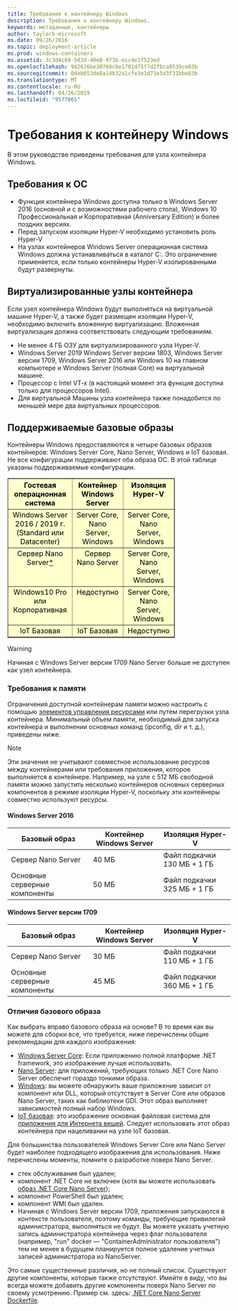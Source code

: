 ```yaml
---
title: Требования к контейнеру Windows
description: Требования к контейнеру Windows.
keywords: метаданные, контейнеры
author: taylorb-microsoft
ms.date: 09/26/2016
ms.topic: deployment-article
ms.prod: windows-containers
ms.assetid: 3c3d4c69-503d-40e8-973b-ecc4e1f523ed
ms.openlocfilehash: 942676be30760cbe1701d75f7d2fbca9539ce03b
ms.sourcegitcommit: 0deb653de8a14b32a1cfe3e1d73e5d3f31bbe83b
ms.translationtype: MT
ms.contentlocale: ru-RU
ms.lasthandoff: 04/26/2019
ms.locfileid: "9577065"
---
```

# <a name="windows-container-requirements"></a>Требования к контейнеру Windows

В этом руководстве приведены требования для узла контейнера Windows.

## <a name="os-requirements"></a>Требования к ОС

- Функция контейнера Windows доступна только в Windows Server 2016 (основной и с возможностями рабочего стола), Windows 10 Профессиональная и Корпоративная (Anniversary Edition) и более поздних версиях.
- Перед запуском изоляции Hyper-V необходимо установить роль Hyper-V
- На узлах контейнеров Windows Server операционная система Windows должна устанавливаться в каталог C:\. Это ограничение применяется, если только контейнеры Hyper-V изолированными будут развернуты.

## <a name="virtualized-container-hosts"></a>Виртуализированные узлы контейнера

Если узел контейнера Windows будут выполняться на виртуальной машине Hyper-V, а также будет размещен изоляции Hyper-V, необходимо включить вложенную виртуализацию. Вложенная виртуализация должна соответствовать следующим требованиям.

- Не менее 4 ГБ ОЗУ для виртуализированного узла Hyper-V.
- Windows Server 2019 Windows Server версии 1803, Windows Server версии 1709, Windows Server 2016 или Windows 10 на главном компьютере и Windows Server (полная Core) на виртуальной машине.
- Процессор с Intel VT-x (в настоящий момент эта функция доступна только для процессоров Intel).
- Для виртуальной Машины узла контейнера также понадобится по меньшей мере два виртуальных процессоров.

## <a name="supported-base-images"></a>Поддерживаемые базовые образы

Контейнеры Windows предоставляются в четыре базовых образов контейнеров: Windows Server Core, Nano Server, Windows и IoT базовая. Не все конфигурации поддерживают оба образа ОС. В этой таблице указаны поддерживаемые конфигурации.

<table border="1" style="background-color:FFFFCC;border-collapse:collapse;border:1px solid FFCC00;color:000000;width:75%" cellpadding="5" cellspacing="5">
<thead>
<tr valign="top">
<th><center>Гостевая операционная система</center></th>
<th><center>Контейнер Windows Server</center></th>
<th><center>Изоляция Hyper-V</center></th>
</tr>
</thead>
<tbody>
<tr valign="top">
<td><center>Windows Server 2016 / 2019 г. (Standard или Datacenter)</center></td>
<td><center>Server Core, Nano Server, Windows</center></td>
<td><center>Server Core, Nano Server, Windows</center></td>
</tr>
<tr valign="top">
<td><center>Сервер Nano Server<a href="#warn-1">*</a></center></td>
<td><center> Сервер Nano Server</center></td>
<td><center>Server Core, Nano Server, Windows</center></td>
</tr>
<tr valign="top">
<td><center>Windows10 Pro или Корпоративная</center></td>
<td><center>Недоступно</center></td>
<td><center>Server Core, Nano Server, Windows</center></td>
</tr>
<tr valign="top">
<td><center>IoT Базовая</center></td>
<td><center>IoT Базовая</center></td>
<td><center>Недоступно</center></td>
</tr>
</tbody>
</table>

> [!WARNING]  
> Начиная с Windows Server версии 1709 Nano Server больше не доступен как узел контейнера.

### <a name="memory-requirements"></a>Требования к памяти

Ограничения доступной контейнерам памяти можно настроить с помощью [элементов управления ресурсами](https://docs.microsoft.com/en-us/virtualization/windowscontainers/manage-containers/resource-controls) или путем перегрузки узла контейнера.  Минимальный объем памяти, необходимый для запуска контейнера и выполнении основных команд (ipconfig, dir и т. д.), приведены ниже.

>[!NOTE]
>Эти значения не учитывают совместное использование ресурсов между контейнерами или требования приложения, которое выполняется в контейнере.  Например, на узле с 512 МБ свободной памяти можно запустить несколько контейнеров основных серверных компонентов в режиме изоляции Hyper-V, поскольку эти контейнеры совместно используют ресурсы.

#### <a name="windows-server-2016"></a>Windows Server 2016

| Базовый образ  | Контейнер Windows Server | Изоляция Hyper-V    |
| ----------- | ------------------------ | -------------------- |
| Сервер Nano Server | 40 МБ                     | Файл подкачки 130 МБ + 1 ГБ |
| Основные серверные компоненты | 50 МБ                     | Файл подкачки 325 МБ + 1 ГБ |

#### <a name="windows-server-version-1709"></a>Windows Server версии 1709

| Базовый образ  | Контейнер Windows Server | Изоляция Hyper-V    |
| ----------- | ------------------------ | -------------------- |
| Сервер Nano Server | 30 МБ                     | Файл подкачки 110 МБ + 1 ГБ |
| Основные серверные компоненты | 45 МБ                     | Файл подкачки 360 МБ + 1 ГБ |

### <a name="base-image-differences"></a>Отличия базового образа

Как выбрать вправо базового образа на основе? В то время как вы можете для сборки все, что требуется, ниже перечислены общие рекомендации для каждого изображения:

- [Windows Server Core](https://hub.docker.com/_/microsoft-windows-servercore): Если приложению полной платформе .NET framework, это изображение лучше использовать.
- [Nano Server](https://hub.docker.com/_/microsoft-windows-nanoserver): для приложений, требующих только .NET Core Nano Server обеспечит гораздо тонкими образа.
- [Windows](https://hub.docker.com/_/microsoft-windowsfamily-windows): вы можете обнаружить ваше приложение зависит от компонент или DLL, который отсутствует в Server Core или образов Nano Server, таких как библиотеки GDI. Этот образ выполняет зависимостей полный набор Windows.
- [IoT базовая](https://hub.docker.com/_/microsoft-windows-iotcore): это изображение основная файловая система для [приложения для Интернета вещей](https://developer.microsoft.com/en-us/windows/iot). Следует использовать этот образ контейнера при нацеливании на узле IoT базовая.

Для большинства пользователей Windows Server Core или Nano Server будет наиболее подходящего изображения для использования. Ниже перечислены моменты, помните о разработке поверх Nano Server.

- стек обслуживания был удален;
- компонент .NET Core не включен (хотя вы можете использовать [образ .NET Core Nano Server](https://hub.docker.com/r/microsoft/dotnet/));
- компонент PowerShell был удален;
- компонент WMI был удален.
- Начиная с Windows Server версии 1709, приложения запускаются в контексте пользователя, поэтому команды, требующие привилегий администратора, выполняться не будут. Вы можете указать учетную запись администратора контейнера через флаг пользователя (например, "run" docker — "ContainerAdministrator пользователя") тем не менее в будущем планируется полное удаление учетных записей администратора из NanoServer.

Это самые существенные различия, но не полный список. Существуют другие компоненты, которые также отсутствуют. Имейте в виду, что вы всегда можете добавить другие компоненты поверх Nano Server по своему усмотрению. Пример см. здесь: [.NET Core Nano Server Dockerfile](https://github.com/dotnet/dotnet-docker/blob/master/2.1/sdk/nanoserver-1803/amd64/Dockerfile).